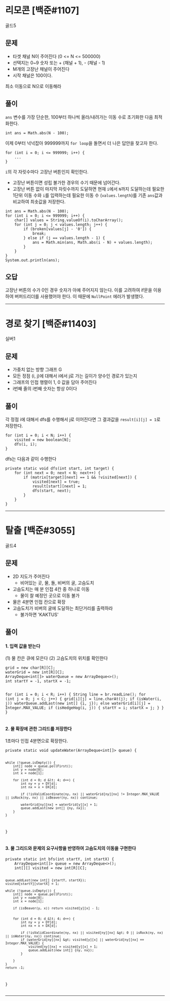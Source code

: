 <h1 id="리모콘-백준1107">리모콘 [백준#1107]</h1>
<p>골드5</p>
<h2 id="문제">문제</h2>
<ul>
<li>타겟 채널 N이 주어진다 (0 &lt;= N &lt;= 500000)</li>
<li>선택지는 0~9 숫자 또는 + (채널 + 1), - (채널 - 1)</li>
<li>M개의 고장난 채널이 주어진다</li>
<li>시작 채널은 100이다. </li>
</ul>
<p>최소 이동으로 N으로 이동해라</p>
<h2 id="풀이">풀이</h2>
<p><code>ans</code> 변수를 가장 단순한, 100부터 하나씩 올라/내려가는 이동 수로 초기화한 다음 최적화한다. </p>
<pre><code class="language-java">int ans = Math.abs(N - 100);</code></pre>
<p>이제 0부터 넉넉잡아 999999까지 <code>for loop</code>을 돌면서 더 나은 답안을 찾고자 한다. </p>
<pre><code class="language-java">for (int i = 0; i &lt;= 999999; i++) {
    ...
}</code></pre>
<p><code>i</code>의 각 자릿수마다 고장난 버튼인지 확인한다.</p>
<ul>
<li>고장난 버튼이면 성립 불가한 경우의 수기 때문에 넘어간다. </li>
<li>고장난 버튼 없이 마지막 자릿수까지 도달하면 현재 <code>i</code>에서 <code>N</code>까지 도달하는데 필요한 1단위 이동 수와 <code>i</code>를 입력하는데 필요한 이동 수 (<code>values.length</code>)를 기존 <code>ans</code>값과 비교하여 최솟값을 저장한다.</li>
</ul>
<pre><code class="language-java">int ans = Math.abs(N - 100);
for (int i = 0; i &lt;= 999999; i++) {
    char[] values = String.valueOf(i).toCharArray();
    for (int j = 0; j &lt; values.length; j++) {
        if (broken[values[j] - '0']) {
            break;
        } else if (j == values.length - 1) {
            ans = Math.min(ans, Math.abs(i - N) + values.length);
        }
    }
} 
System.out.println(ans);</code></pre>
<h2 id="오답">오답</h2>
<p>고장난 버튼의 수가 0인 경우 숫자가 아예 주어지지 않는다. 이를 고려하여 if문을 이용하여 버퍼드리더를 사용했어야 한다. 이 때문에 <code>NullPoint</code> 에러가 발생했다. </p>
<hr />
<h1 id="경로-찾기-백준11403">경로 찾기 [백준#11403]</h1>
<p>실버1</p>
<h2 id="문제-1">문제</h2>
<ul>
<li>가중치 없는 방향 그래프 G</li>
<li>모든 정점 (i, j)에 대해서 i에서 j로 가는 길이가 양수인 경로가 있는지</li>
<li>그래프의 인접 행렬이 1, 0 값을 담아 주어진다</li>
<li>i번째 줄의 i번째 숫자는 항상 0이다</li>
</ul>
<h2 id="풀이-1">풀이</h2>
<p>각 정점 i에 대해서 dfs를 수행해서 j로 이어진다면 그 결과값을 <code>result[i][j] = 1</code>로 저장한다.</p>
<pre><code class="language-java">for (int i = 0; i &lt; N; i++) {
    visited = new boolean[N];
    dfs(i, i);
}</code></pre>
<p>dfs는 다음과 같이 수행한다</p>
<pre><code class="language-java">private static void dfs(int start, int target) {
    for (int next = 0; next &lt; N; next++) {
        if (matrix[target][next] == 1 &amp;&amp; !visited[next]) {
            visited[next] = true;
            result[start][next] = 1;
            dfs(start, next);
        }
    }
}</code></pre>
<hr />
<h1 id="탈출-백준3055">탈출 [백준#3055]</h1>
<p>골드4</p>
<h2 id="문제-2">문제</h2>
<ul>
<li>2D 지도가 주어진다<ul>
<li>비어있는 곳, 물, 돌, 비버의 굴, 고슴도치</li>
</ul>
</li>
<li>고슴도치는 매 분 인접 4칸 중 하나로 이동<ul>
<li>물이 찰 예정인 곳으로 이동 불가</li>
</ul>
</li>
<li>물은 4분면 인접 칸으로 확장</li>
<li>고슴도치가 비버의 굴에 도달하는 최단거리를 출력하라<ul>
<li>불가하면 'KAKTUS'</li>
</ul>
</li>
</ul>
<h2 id="풀이-2">풀이</h2>
<h4 id="1-입력-값을-받는다">1. 입력 값을 받는다</h4>
<p>(1) 물 칸은 큐에 모은다
(2) 고슴도치의 위치를 확인한다</p>
<pre><code class="language-java">grid = new char[R][C];
waterGrid = new int[R][C];
ArrayDeque&lt;int[]&gt; waterQueue = new ArrayDeque&lt;&gt;();
int startY = -1, startX = -1;

for (int i = 0; i &lt; R; i++) {
    String line = br.readLine();
    for (int j = 0; j &lt; C; j++) {
        grid[i][j] = line.charAt(j);
        if (isWater(i, j)) waterQueue.addLast(new int[] {i, j});
        else waterGrid[i][j] = Integer.MAX_VALUE;
        if (isHedgeHog(i, j)) {
            startY = i;
            startX = j;
        }
    }
}</code></pre>
<h4 id="2-물-확장에-관한-그리드를-저장한다">2. 물 확장에 관한 그리드를 저장한다</h4>
<p>1초마다 인접 4분면으로 확장한다.</p>
<pre><code class="language-java">private static void updateWater(ArrayDeque&lt;int[]&gt; queue) {

    while (!queue.isEmpty()) {
        int[] node = queue.pollFirst();
        int y = node[0];
        int x = node[1];

        for (int d = 0; d &lt; 4; d++) {
            int ny = y + DY[d];
            int nx = x + DX[d];

            if (!isValidCoordinate(ny, nx) || waterGrid[ny][nx] != Integer.MAX_VALUE || isRock(ny, nx) || isBeaver(ny, nx)) continue;

            waterGrid[ny][nx] = waterGrid[y][x] + 1;
            queue.addLast(new int[] {ny, nx});
        }
    }
}</code></pre>
<h4 id="3-물-그리드와-문제의-요구사항을-반영하여-고슴도치의-이동을-구현한다">3. 물 그리드와 문제의 요구사항을 반영하여 고슴도치의 이동을 구현한다</h4>
<pre><code class="language-java">private static int bfs(int startY, int startX) {
    ArrayDeque&lt;int[]&gt; queue = new ArrayDeque&lt;&gt;();
    int[][] visited = new int[R][C];

    queue.addLast(new int[] {startY, startX});
    visited[startY][startX] = 1;

    while (!queue.isEmpty()) {
        int[] node = queue.pollFirst();
        int y = node[0];
        int x = node[1];

        if (isBeaver(y, x)) return visited[y][x] - 1;


        for (int d = 0; d &lt; 4; d++) {
            int ny = y + DY[d];
            int nx = x + DX[d];

            if (!isValidCoordinate(ny, nx) || visited[ny][nx] &gt; 0 || isRock(ny, nx) || isWater(ny, nx)) continue;
            if (waterGrid[ny][nx] &gt; visited[y][x] || waterGrid[ny][nx] == Integer.MAX_VALUE) {
                visited[ny][nx] = visited[y][x] + 1;
                queue.addLast(new int[] {ny, nx});
            }

        }
    }
    return -1;
}</code></pre>
<hr />